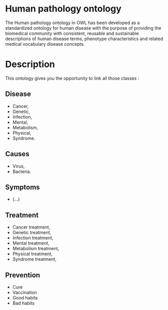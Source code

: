 # Human pathology ontology
The Human pathology ontology in OWL has been developed as a standardized ontology for human disease with the purpose of providing the biomedical community with consistent, reusable and sustainable descriptions of human disease terms, phenotype characteristics and related medical vocabulary disease concepts. 

# Description
This ontology gives you the opportunity to link all those classes : 

## Disease
- Cancer, 
- Genetic, 
- Infection, 
- Mental, 
- Metabolism, 
- Physical, 
- Syndrome.

## Causes
- Virus, 
- Bacteria.

## Symptoms
- (...)

## Treatment
- Cancer treatment, 
- Genetic treatment,  
- Infection treatment, 
- Mental treatment, 
- Metabolism treatment, 
- Physical treatment, 
- Syndrome treatment, 

## Prevention
- Cure 
- Vaccination
- Good habits
- Bad habits
